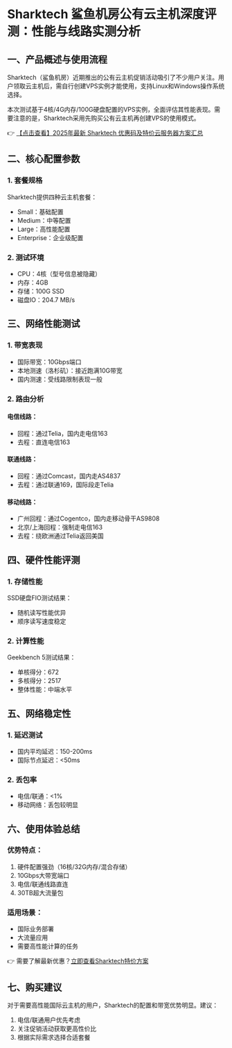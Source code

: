# Sharktech 鲨鱼机房公有云主机深度评测：性能与线路实测分析

## 一、产品概述与使用流程

Sharktech（鲨鱼机房）近期推出的公有云主机促销活动吸引了不少用户关注。用户领取云主机后，需自行创建VPS实例才能使用，支持Linux和Windows操作系统选择。

本次测试基于4核/4G内存/100G硬盘配置的VPS实例，全面评估其性能表现。需要注意的是，Sharktech采用先购买公有云主机再创建VPS的使用模式。

👉 [【点击查看】2025年最新 Sharktech 优惠码及特价云服务器方案汇总](https://bit.ly/Sharktech)

## 二、核心配置参数

### 1. 套餐规格
Sharktech提供四种云主机套餐：
- Small：基础配置
- Medium：中等配置
- Large：高性能配置
- Enterprise：企业级配置

### 2. 测试环境
- CPU：4核（型号信息被隐藏）
- 内存：4GB
- 存储：100G SSD
- 磁盘IO：204.7 MB/s

## 三、网络性能测试

### 1. 带宽表现
- 国际带宽：10Gbps端口
- 本地测速（洛杉矶）：接近跑满10G带宽
- 国内测速：受线路限制表现一般

### 2. 路由分析
#### 电信线路：
- 回程：通过Telia，国内走电信163
- 去程：直连电信163

#### 联通线路：
- 回程：通过Comcast，国内走AS4837
- 去程：通过联通169，国际段走Telia

#### 移动线路：
- 广州回程：通过Cogentco，国内走移动骨干AS9808
- 北京/上海回程：强制走电信163
- 去程：绕欧洲通过Telia返回美国

## 四、硬件性能评测

### 1. 存储性能
SSD硬盘FIO测试结果：
- 随机读写性能优异
- 顺序读写速度稳定

### 2. 计算性能
Geekbench 5测试结果：
- 单核得分：672
- 多核得分：2517
- 整体性能：中端水平

## 五、网络稳定性

### 1. 延迟测试
- 国内平均延迟：150-200ms
- 国际节点延迟：<50ms

### 2. 丢包率
- 电信/联通：<1%
- 移动网络：丢包较明显

## 六、使用体验总结

### 优势特点：
1. 硬件配置强劲（16核/32G内存/混合存储）
2. 10Gbps大带宽端口
3. 电信/联通线路直连
4. 30TB超大流量包

### 适用场景：
- 国际业务部署
- 大流量应用
- 需要高性能计算的任务

👉 需要了解最新优惠？[立即查看Sharktech特价方案](https://bit.ly/Sharktech)

## 七、购买建议

对于需要高性能国际云主机的用户，Sharktech的配置和带宽优势明显。建议：
1. 电信/联通用户优先考虑
2. 关注促销活动获取更高性价比
3. 根据实际需求选择合适套餐